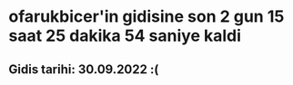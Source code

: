 # ofarukbicer'in gidisine son 2 gun 15 saat 25 dakika 54 saniye kaldi

## Gidis tarihi: 30.09.2022 :(